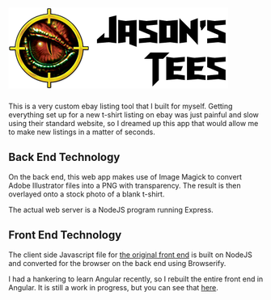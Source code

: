 # [![Jason's Tees](public/image/jasons-tees-logo.png)](https://t-shirts.jasonlambert.io)

This is a very custom ebay listing tool that I built for myself. Getting everything set up for a new t-shirt listing on ebay was just painful and slow using their standard website, so I dreamed up this app that would allow me to make new listings in a matter of seconds.

## Back End Technology

On the back end, this web app makes use of Image Magick to convert Adobe Illustrator files into a PNG with transparency. The result is then overlayed onto a stock photo of a blank t-shirt.

The actual web server is a NodeJS program running Express.

## Front End Technology

The client side Javascript file for [the original front end](https://t-shirts.jasonlambert.io/old-version) is built on NodeJS and converted for the browser on the back end using Browserify.

I had a hankering to learn Angular recently, so I rebuilt the entire front end in Angular. It is still a work in progress, but you can see that [here](https://t-shirts.jasonlambert.io).
